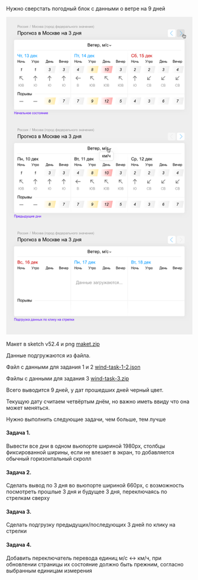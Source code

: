 Нужно сверстать погодный блок с данными о ветре на 9 дней

![wind](/frontend/upload/wind.png)

Макет в sketch v52.4 и png [maket.zip](/frontend/upload/maket.zip)

Данные подгружаются из файла.

Файл с данными для задания 1 и 2 [wind-task-1-2.json](/frontend/upload/wind-task-1-2.json)

Файлы с данными для задания 3 [wind-task-3.zip](/frontend/upload/wind-task-3.zip)

Всего выводится 9 дней, у дат прошедших дней черный цвет.

Текущую дату считаем четвёртым днём, но важно иметь ввиду что она может меняться.

Нужно выполнить следующие задачи, чем больше, тем лучше

#### Задача 1.

Вывести все дни в одном вьюпорте шириной 1980px, столбцы фиксированной ширины, если не влезает в экран, то добавляется обычный горизонтальный скролл

#### Задача 2.

Сделать вывод по 3 дня во вьюпорте шириной 660px, с возможность посмотреть прошлые 3 дня и будущее 3 дня, переключаясь по стрелкам сверху

#### Задача 3.

Сделать подгрузку предыдущих/последующих 3 дней по клику на стрелки

#### Задача 4.

Добавить переключатель перевода единиц м/с <-> км/ч, при обновлении страницы их состояние должно быть прежним, согласно выбранным единицам измерения
